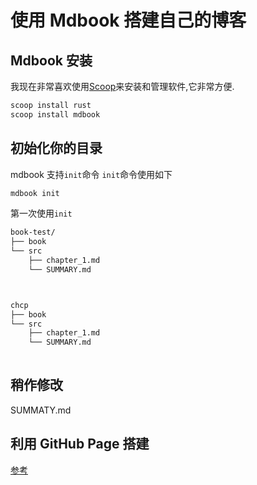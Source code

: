 # 使用 Mdbook 搭建自己的博客

## Mdbook 安装

我现在非常喜欢使用[Scoop](https://scoop.sh/)来安装和管理软件,它非常方便.

```sh
scoop install rust
scoop install mdbook
```

## 初始化你的目录

mdbook 支持`init`命令
`init`命令使用如下
```sh
mdbook init
```

第一次使用`init`

```sh
book-test/
├── book
└── src
    ├── chapter_1.md
    └── SUMMARY.md



chcp
├── book
└── src
    ├── chapter_1.md
    └── SUMMARY.md
    
```



## 稍作修改

SUMMATY.md

## 利用 GitHub Page 搭建

[参考](https://github.com/rust-lang/mdBook/wiki/Automated-Deployment:-GitHub-Actions)
